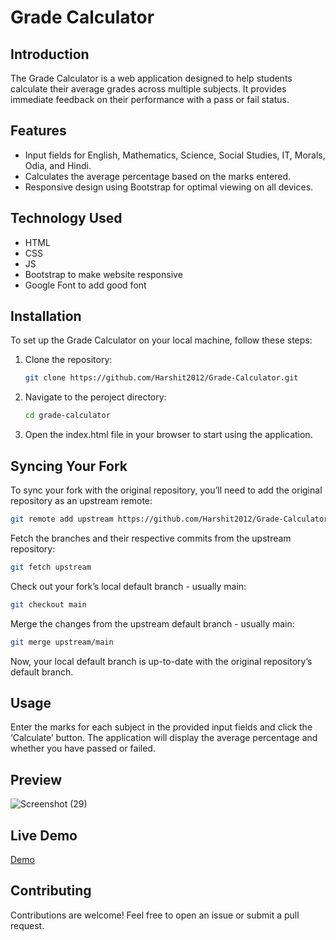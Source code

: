 # Grade Calculator

## Introduction
The Grade Calculator is a web application designed to help students calculate their average grades across multiple subjects. It provides immediate feedback on their performance with a pass or fail status.

## Features
- Input fields for English, Mathematics, Science, Social Studies, IT, Morals, Odia, and Hindi.
- Calculates the average percentage based on the marks entered.
- Responsive design using Bootstrap for optimal viewing on all devices.

## Technology Used
- HTML
- CSS
- JS
- Bootstrap to make website responsive
- Google Font to add good font

## Installation
To set up the Grade Calculator on your local machine, follow these steps:
1. Clone the repository:
   ```bash
   git clone https://github.com/Harshit2012/Grade-Calculator.git
2. Navigate to the peroject directory:
   ```bash
   cd grade-calculator
3. Open the index.html file in your browser to start using the application.

## Syncing Your Fork
To sync your fork with the original repository, you’ll need to add the original repository as an upstream remote:
```bash
git remote add upstream https://github.com/Harshit2012/Grade-Calculator.git
 ```

Fetch the branches and their respective commits from the upstream repository:
```bash
git fetch upstream
```

Check out your fork’s local default branch - usually main:
```bash
git checkout main
```

Merge the changes from the upstream default branch - usually main:
```bash
git merge upstream/main
```

Now, your local default branch is up-to-date with the original repository’s default branch.

## Usage
Enter the marks for each subject in the provided input fields and click the ‘Calculate’ button. The application will display the average percentage and whether you have passed or failed.

## Preview
![Screenshot (29)](https://github.com/Harshit2012/Grade-Calculator/assets/105143145/c8bdc9b2-7991-4621-aef8-6481fde38b5b)

## Live Demo
[Demo](https://harshit2012.github.io/Grade-Calculator/)

## Contributing
Contributions are welcome! Feel free to open an issue or submit a pull request.
